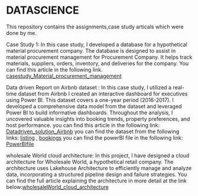 # DATASCIENCE
This repository contains the assignments,case study articals  which were done by me.


Case Study 1:
               In this case study, I developed a database for a hypothetical material procurement company. 
               The database is designed to assist in material procurement management for Procurement Company.
               It helps track materials, suppliers, orders, inventory, and deliveries for the company.
               You can find this article in the following link.
               [casestudy_Material_procurement_management](https://github.com/OHMALURI/DATASCIENCE/blob/main/Ohm_article_Material%20procurementManegement_000942201.pdf)


Data driven Report on Airbnb dataset :
                                      In this case study, I utilized a real-time dataset from Airbnb 
                                      I created an interactive dashboard for executives using Power BI. 
                                      This dataset covers a one-year period (2016-2017).
                                      I developed a comprehensive data model from the dataset and leveraged Power BI to build informative dashboards. 
                                      Throughout the analysis, I uncovered valuable insights into booking trends, property preferences, and host performance.
                                      you can find this article in the following link: [Datadriven_solution_Airbnb](https://github.com/OHMALURI/DATASCIENCE/blob/main/Ohm_dataDriven_solution_Airbnb_000942201.pdf)
                                      you can find the dataset from the following links: [listing](https://github.com/OHMALURI/DATASCIENCE/blob/main/final%20_listing.csv)
                                                                                       ,  [bookings](https://github.com/OHMALURI/DATASCIENCE/blob/main/final_calender_b.csv)
                                      you can find the powerBI file in the following link: [PowerBIfile](https://github.com/OHMALURI/DATASCIENCE/blob/main/AnalyticalDashboard_airbnb_powerBI.pbix)


wholesale World cloud architecture:
                                    In this project, I have designed a cloud architecture for Wholesale World, a hypothetical retail company. The architecture uses Lakehouse Architecture to efficiently manage and 
                                    analyze data, incorporating a structured pipeline design and failure strategies.
                                    You can find the full article explaining the architecture in more detail at the link below:[wholesaleWorld_cloud_architecture]()


                                      
